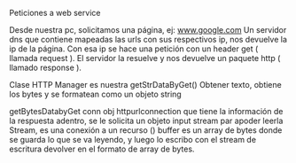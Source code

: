 Peticiones a web service

Desde nuestra pc, solicitamos una página, ej: www.google.com
Un servidor dns que contiene mapeadas las urls con sus respectivos ip, nos devuelve la ip de la página.
Con esa ip se hace una petición con un header get ( llamada request ).
El servidor la resuelve y nos devuelve un paquete http ( llamado response ).


Clase HTTP Manager es nuestra
  getStrDataByGet() 
    Obtener texto, obtiene los bytes y se formatean como un objeto string
  
  getBytesDatabyGet 
    conn obj httpurlconnection que tiene la información de la respuesta adentro, se le solicita un objeto input stream par apoder leerla
    Stream, es una conexión a un recurso ()
    buffer es un array de bytes donde se guarda lo que se va leyendo, y luego lo escribo con el stream de escritura
    devolver en el formato de array de bytes.
